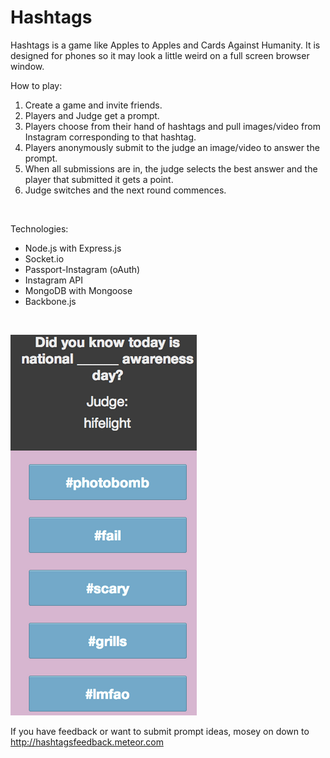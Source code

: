 Hashtags
========

Hashtags is a game like Apples to Apples and Cards Against Humanity.  It is designed for phones so it may look a little weird on a full screen browser window.
<br/>

How to play:
<ol>
<li>Create a game and invite friends.</li>
<li>Players and Judge get a prompt.</li>
<li>Players choose from their hand of hashtags and pull images/video from Instagram corresponding to that hashtag.</li>
<li>Players anonymously submit to the judge an image/video to answer the prompt.</li>
<li>When all submissions are in, the judge selects the best answer and the player that submitted it gets a point.</li>
<li>Judge switches and the next round commences.</li>
</ol>
<br/>


Technologies:
<ul>
  <li>Node.js with Express.js</li>
  <li>Socket.io</li>
  <li>Passport-Instagram (oAuth)</li>
  <li>Instagram API</li>
  <li>MongoDB with Mongoose</li>
  <li>Backbone.js</li>
</ul>
</n>
<br/>

![Alt text](screenshots/screenshot1.png)

  If you have feedback or want to submit prompt ideas, mosey on down to http://hashtagsfeedback.meteor.com